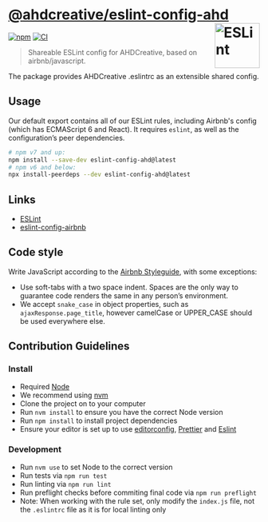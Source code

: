 # [@ahdcreative/eslint-config-ahd](https://www.npmjs.com/package/@ahdcreative/eslint-config-ahd) [<img src="https://raw.githubusercontent.com/wagtail/eslint-config-wagtail/main/.github/eslint-logo.svg?sanitize=true" alt="ESLint" width="90" height="90" align="right">](https://eslint.org)

[![npm](https://img.shields.io/npm/v/@ahdcreative/eslint-config-ahd.svg)](https://www.npmjs.com/package/@ahdcreative/eslint-config-ahd) [![CI](https://github.com/ahdcreative/eslint-config-ahd/actions/workflows/node.yml/badge.svg?branch=main)](https://github.com/ahdcreative/eslint-config-ahd/actions/workflows/node.yml)

> Shareable ESLint config for AHDCreative, based on airbnb/javascript.

The package provides AHDCreative .eslintrc as an extensible shared config.

## Usage

Our default export contains all of our ESLint rules, including Airbnb's config
(which has ECMAScript 6 and React). It requires `eslint`, as well as the configuration’s peer dependencies.

```sh
# npm v7 and up:
npm install --save-dev eslint-config-ahd@latest
# npm v6 and below:
npx install-peerdeps --dev eslint-config-ahd@latest
```

## Links

- [ESLint](https://eslint.org/)
- [eslint-config-airbnb](https://github.com/airbnb/javascript)

## Code style

Write JavaScript according to the [Airbnb Styleguide](https://github.com/airbnb/javascript), with some exceptions:

- Use soft-tabs with a two space indent. Spaces are the only way to guarantee code renders the same in any person’s environment.
- We accept `snake_case` in object properties, such as `ajaxResponse.page_title`, however camelCase or UPPER_CASE should be used everywhere else.

## Contribution Guidelines

### Install

- Required [Node](https://nodejs.org)
- We recommend using [nvm](https://github.com/creationix/nvm)
- Clone the project on to your computer
- Run `nvm install` to ensure you have the correct Node version
- Run `npm install` to install project dependencies
- Ensure your editor is set up to use [editorconfig](https://editorconfig.org/), [Prettier](https://prettier.io/) and [Eslint](https://eslint.org/)

### Development

- Run `nvm use` to set Node to the correct version
- Run tests via `npm run test`
- Run linting via `npm run lint`
- Run preflight checks before commiting final code via `npm run preflight`
- Note: When working with the rule set, only modify the `index.js` file, not the `.eslintrc` file as it is for local linting only
